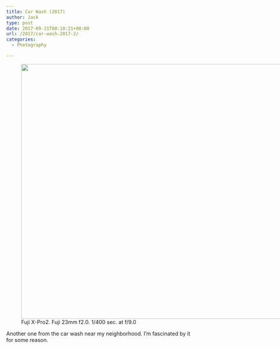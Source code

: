 ```yaml
---
title: Car Wash (2017)
author: Jack
type: post
date: 2017-09-21T00:10:21+00:00
url: /2017/car-wash-2017-2/
categories:
  - Photography

---
```

<figure id="attachment_42" style="width: 1024px" class="wp-caption alignnone"><img class="size-full wp-image-42" src="http://photos.baty.net/wp-content/uploads/2017/09/dscf1216-Edit-2.jpg" alt="" width="1024" height="683" /><figcaption class="wp-caption-text">Fuji X-Pro2. Fuji 23mm f2.0. 1/400 sec. at f/9.0</figcaption></figure>

Another one from the car wash near my neighborhood. I&#8217;m fascinated by it for some reason.